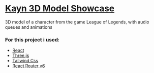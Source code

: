 <h1><a href="https://three-js-kayn.vercel.app/" target="_blank" rel="noreferrer">Kayn 3D Model Showcase</a></h1>
<p>3D model of a character from the game League of Legends, with audio queues and animations</p>

<h3><strong>For this project i used:</strong></h3>
<ul>
  <li><a href="https://es.reactjs.org/" target="_blank" rel="noreferrer">React</a></li>
  <li><a href="https://threejs.org/" target="_blank" rel="noreferrer">Three.js</a></li>
  <li><a href="https://tailwindcss.com/" target="_blank" rel="noreferrer">Tailwind Css</a></li>
  <li><a href="https://reactrouter.com/en/main" target="_blank" rel="noreferrer">React Router v6</a></li>
</ul>
